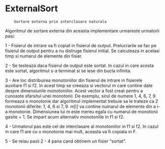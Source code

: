 ExternalSort
============

		Sortare externa prin interclasare naturala

Algoritmul de sortare externa din aceasta implementare urmareste urmatorii pasi:
		
1 -	Fisierul de intrare va fi copiat in fisierul de output.
	 	Prelucrarile se fac pe fisierul de output pentru a nu distruge
	 fisierul initial.
	 	Se calculeaza in acelasi timp si numarul de elemente din fisier.
	 
2 -	Se testeaza daca fisierul de output este sortat.
	 	In cazul in care acesta este sortat, algoritmul s-a terminat
	 si se iese din bucla infinita.
	 
3 -	Are loc distribuirea monotoniilor din fisierul de intrare in fisierele auxiliare
	 f1 si f2.
	 	In acest timp se creeaza si vectorul m care contine date despre dimensiunile monotoniilor.
	 	Acest vector a fost creat pentru a cunoaste sfarsitul unei monotonii.
	 	De exemplu, sirul de numere 1, 4, 6, 7, 9 formeaza o monotonie dar algoritmul implementat
	 trebuie sa le trateze ca 2 monotonii diferite: 1, 4, 6 si 7, 9.
	 	m[i] va contine numarul de elemente din a i-a monotonie.
	 	Dimensiunea lui m este mereu egala cu numarul de monotonii gasite + 1.
	 	Se impart acum alternativ monotoniile in f1 si f2.
	 	
4 - 	Urmatorul pas este cel de interclasare al monotoniilor in f1 si f2.
		In cazul in care f1 are cu o monotonie mai mult, aceasta va fi copiata in F.
		
5 - Se reiau pasii 2 - 4 pana cand obtinem un fisier "sortat".
